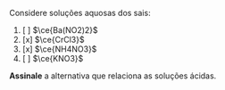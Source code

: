 Considere soluções aquosas dos sais:

1. [ ] $\ce{Ba(NO2)2}$
2. [x] $\ce{CrCl3}$
3. [x] $\ce{NH4NO3}$
4. [ ] $\ce{KNO3}$

**Assinale** a alternativa que relaciona as soluções ácidas. 
